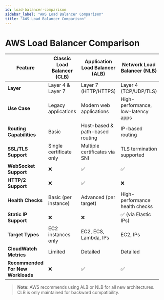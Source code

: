 ```yaml
---
id: load-balancer-comparison
sidebar_label: "AWS Load Balancer Comparison"
title: "AWS Load Balancer Comparison"
---
```



# AWS Load Balancer Comparison

| Feature                          | Classic Load Balancer (CLB)           | Application Load Balancer (ALB)     | Network Load Balancer (NLB)         |
|----------------------------------|----------------------------------------|--------------------------------------|--------------------------------------|
| **Layer**                        | Layer 4 & Layer 7                      | Layer 7 (HTTP/HTTPS)                 | Layer 4 (TCP/UDP/TLS)                |
| **Use Case**                     | Legacy applications                   | Modern web applications              | High-performance, low-latency apps   |
| **Routing Capabilities**         | Basic                                 | Host-based & path-based routing      | IP-based routing                     |
| **SSL/TLS Support**              | Single certificate only               | Multiple certificates via SNI        | TLS termination supported            |
| **WebSocket Support**            | ❌                                     | ✅                                   | ✅                                   |
| **HTTP/2 Support**               | ❌                                     | ✅                                   | ❌                                   |
| **Health Checks**                | Basic (per instance)                  | Advanced (per target)                | High-performance health checks       |
| **Static IP Support**           | ❌                                     | ❌                                   | ✅ (via Elastic IPs)                 |
| **Target Types**                 | EC2 instances only                    | EC2, ECS, Lambda, IPs                | EC2, IPs                             |
| **CloudWatch Metrics**           | Limited                               | Detailed                             | Detailed                             |
| **Recommended For New Workloads**| ❌                                     | ✅                                   | ✅                                   |

> **Note**: AWS recommends using ALB or NLB for all new architectures. CLB is only maintained for backward compatibility.